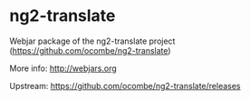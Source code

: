 # ng2-translate
Webjar package of the ng2-translate project (https://github.com/ocombe/ng2-translate)

More info: http://webjars.org

Upstream: https://github.com/ocombe/ng2-translate/releases
